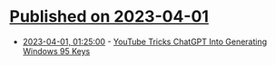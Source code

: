 # [Published on 2023-04-01](index.md)

* [2023-04-01, 01:25:00](https://tech.slashdot.org/story/23/03/31/2252248/youtube-tricks-chatgpt-into-generating-windows-95-keys?utm_source=rss1.0mainlinkanon&utm_medium=feed) - [YouTube Tricks ChatGPT Into Generating Windows 95 Keys](https://tech.slashdot.org/story/23/03/31/2252248/youtube-tricks-chatgpt-into-generating-windows-95-keys?utm_source=rss1.0mainlinkanon&utm_medium=feed)
